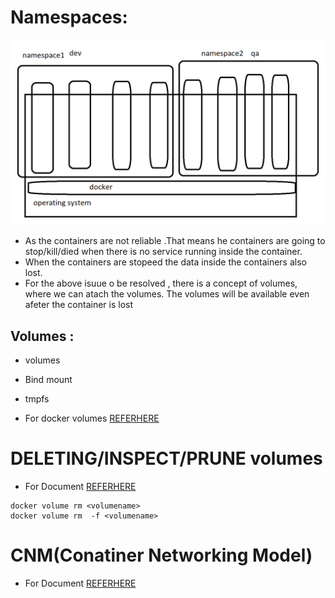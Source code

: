# Namespaces:
![preview](../images/Docker18.png)

* As the containers are not reliable .That means he containers are going to stop/kill/died when there is no service running inside the container.
* When the containers are stopeed the data inside the containers also lost.
* For the above isuue o be resolved , there is a concept of volumes, where we can atach the volumes. The volumes will be available even afeter the container is lost

## Volumes :
* volumes 
* Bind mount
* tmpfs

* For docker volumes [REFERHERE](https://docs.docker.com/storage/volumes/)

# DELETING/INSPECT/PRUNE volumes
* For Document [REFERHERE](https://docs.docker.com/engine/reference/commandline/volume_rm/)

```
docker volume rm <volumename>
docker volume rm  -f <volumename>
```
# CNM(Conatiner Networking Model)
* For Document [REFERHERE](https://docs.docker.com/network/)